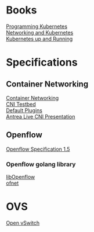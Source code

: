 # Books
[Programming Kubernetes](https://www.oreilly.com/library/view/programming-kubernetes/9781492047094/)<BR/>
[Networking and Kubernetes](https://www.oreilly.com/library/view/networking-and-kubernetes/9781492081647/)<BR/>
[Kubernetes up and Running](https://www.oreilly.com/library/view/kubernetes-up-and/9781098110192/)<BR/>

# Specifications
## Container Networking
[Container Networking](https://github.com/containernetworking/cni/blob/master/SPEC.md)<BR/>
[CNI Testbed](https://github.com/containernetworking/cni/tree/master/scripts)<BR/>
[Default Plugins](https://github.com/containernetworking/plugins)<BR/>
[Antrea Live CNI Presentation](https://www.youtube.com/watch?v=XgT2VlRF9ho&list=PLuzde2hYeDBfHDD0zMbmG4QoVaSbkJChZ)

## Openflow
[Openflow Specification 1.5](https://opennetworking.org/wp-content/uploads/2014/10/openflow-switch-v1.5.1.pdf)

### Openflow golang library
[libOpenflow](https://github.com/antrea-io/libOpenflow)<BR/>
[ofnet](https://github.com/antrea-io/ofnet)

# OVS
[Open vSwitch](https://www.openvswitch.org/)
